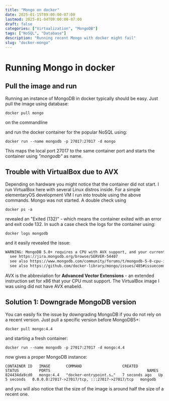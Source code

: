 ```yaml
---
title: "Mongo on docker"
date: 2025-01-15T09:00:00-07:00
lastmod: 2025-01-04T09:00:00-07:00
draft: false
categories: ["Virtualization", "MongoDB"]
tags: ["NoSQL", "Database"]
description: "Running recent Mongo with docker might fail"
slug: "docker-mongo"
---
```


# Running Mongo in docker
## Pull the image and run

Running an instance of MongoDB in docker typically should be easy. Just pull the image using database:

```
docker pull mongo
```
on the commandline

and run the docker container for the popular NoSQL using:

```
docker run --name mongodb -p 27017:27017 -d mongo
```
This maps the local port 27017 to the same container port and starts the container using *"mongodb"* as name.

## Trouble with VirtualBox due to AVX

Depending on hardware you might notice that the container did not start. I run VirtualBox here with several Linux
distros inside. For a simple elementaryOS development VM I run into trouble using the above commands. Mongo was
not started. A double check using

```
docker ps -a
```

revealed an "Exited (132)" - which means the container exited with an error and exit code 132. In such a case check the
logs for the container using:

```
docker logs mongodb
```

and it easily revealed the issue:

```sh
WARNING: MongoDB 5.0+ requires a CPU with AVX support, and your current system does not appear to have that!
  see https://jira.mongodb.org/browse/SERVER-54407
  see also https://www.mongodb.com/community/forums/t/mongodb-5-0-cpu-intel-g4650-compatibility/116610/2
  see also https://github.com/docker-library/mongo/issues/485#issuecomment-891991814
```
AVX is the abbreviation for **Advanced Vector Extensions** - an extended instruction set for x86 that your CPU must support.
The VirtualBox image I was using did not have AVX enabeld.

## Solution 1: Downgrade MongoDB version

You can easily fix the issue by downgrading MongoDB if you do not rely on a recent version. Just pull a specific version before
MongoDB5+:

```
docker pull mongo:4.4
```
and starting a fresh container:
```
docker run --name mongodb -p 27017:27017 -d mongo:4.4
```
now gives a proper MongoDB instance:
```output
CONTAINER ID   IMAGE       COMMAND                  CREATED         STATUS         PORTS                                           NAMES
824434da9cd0   mongo:4.4   "docker-entrypoint.s…"   7 seconds ago   Up 5 seconds   0.0.0.0:27017->27017/tcp, :::27017->27017/tcp   mongodb
```
and you will also notice that the size of the image is around half the size of a recent one.





